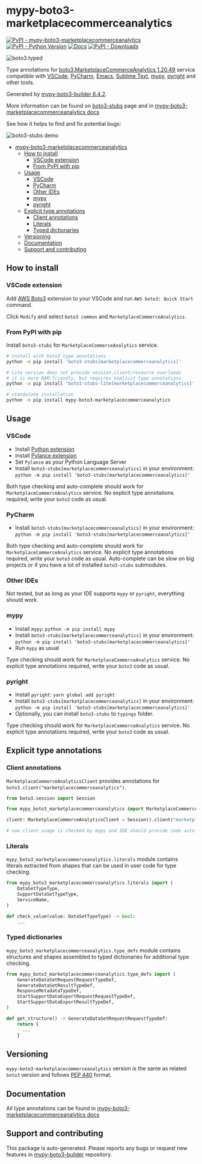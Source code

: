 <a id="mypy-boto3-marketplacecommerceanalytics"></a>

# mypy-boto3-marketplacecommerceanalytics

[![PyPI - mypy-boto3-marketplacecommerceanalytics](https://img.shields.io/pypi/v/mypy-boto3-marketplacecommerceanalytics.svg?color=blue)](https://pypi.org/project/mypy-boto3-marketplacecommerceanalytics)
[![PyPI - Python Version](https://img.shields.io/pypi/pyversions/mypy-boto3-marketplacecommerceanalytics.svg?color=blue)](https://pypi.org/project/mypy-boto3-marketplacecommerceanalytics)
[![Docs](https://img.shields.io/readthedocs/mypy-boto3-builder.svg?color=blue)](https://mypy-boto3-builder.readthedocs.io/)
[![PyPI - Downloads](https://img.shields.io/pypi/dm/mypy-boto3-marketplacecommerceanalytics?color=blue)](https://pypistats.org/packages/mypy-boto3-marketplacecommerceanalytics)

![boto3.typed](https://github.com/vemel/mypy_boto3_builder/raw/main/logo.png)

Type annotations for
[boto3.MarketplaceCommerceAnalytics 1.20.49](https://boto3.amazonaws.com/v1/documentation/api/latest/reference/services/marketplacecommerceanalytics.html#MarketplaceCommerceAnalytics)
service compatible with [VSCode](https://code.visualstudio.com/),
[PyCharm](https://www.jetbrains.com/pycharm/),
[Emacs](https://www.gnu.org/software/emacs/),
[Sublime Text](https://www.sublimetext.com/),
[mypy](https://github.com/python/mypy),
[pyright](https://github.com/microsoft/pyright) and other tools.

Generated by
[mypy-boto3-builder 6.4.2](https://github.com/vemel/mypy_boto3_builder).

More information can be found on
[boto3-stubs](https://pypi.org/project/boto3-stubs/) page and in
[mypy-boto3-marketplacecommerceanalytics docs](https://vemel.github.io/boto3_stubs_docs/mypy_boto3_marketplacecommerceanalytics/)

See how it helps to find and fix potential bugs:

![boto3-stubs demo](https://github.com/vemel/mypy_boto3_builder/raw/main/demo.gif)

- [mypy-boto3-marketplacecommerceanalytics](#mypy-boto3-marketplacecommerceanalytics)
  - [How to install](#how-to-install)
    - [VSCode extension](#vscode-extension)
    - [From PyPI with pip](#from-pypi-with-pip)
  - [Usage](#usage)
    - [VSCode](#vscode)
    - [PyCharm](#pycharm)
    - [Other IDEs](#other-ides)
    - [mypy](#mypy)
    - [pyright](#pyright)
  - [Explicit type annotations](#explicit-type-annotations)
    - [Client annotations](#client-annotations)
    - [Literals](#literals)
    - [Typed dictionaries](#typed-dictionaries)
  - [Versioning](#versioning)
  - [Documentation](#documentation)
  - [Support and contributing](#support-and-contributing)

<a id="how-to-install"></a>

## How to install

<a id="vscode-extension"></a>

### VSCode extension

Add
[AWS Boto3](https://marketplace.visualstudio.com/items?itemName=Boto3typed.boto3-ide)
extension to your VSCode and run `AWS boto3: Quick Start` command.

Click `Modify` and select `boto3 common` and `MarketplaceCommerceAnalytics`.

<a id="from-pypi-with-pip"></a>

### From PyPI with pip

Install `boto3-stubs` for `MarketplaceCommerceAnalytics` service.

```bash
# install with boto3 type annotations
python -m pip install 'boto3-stubs[marketplacecommerceanalytics]'

# Lite version does not provide session.client/resource overloads
# it is more RAM-friendly, but requires explicit type annotations
python -m pip install 'boto3-stubs-lite[marketplacecommerceanalytics]'

# standalone installation
python -m pip install mypy-boto3-marketplacecommerceanalytics
```

<a id="usage"></a>

## Usage

<a id="vscode"></a>

### VSCode

- Install
  [Python extension](https://marketplace.visualstudio.com/items?itemName=ms-python.python)
- Install
  [Pylance extension](https://marketplace.visualstudio.com/items?itemName=ms-python.vscode-pylance)
- Set `Pylance` as your Python Language Server
- Install `boto3-stubs[marketplacecommerceanalytics]` in your environment:
  `python -m pip install 'boto3-stubs[marketplacecommerceanalytics]'`

Both type checking and auto-complete should work for
`MarketplaceCommerceAnalytics` service. No explicit type annotations required,
write your `boto3` code as usual.

<a id="pycharm"></a>

### PyCharm

- Install `boto3-stubs[marketplacecommerceanalytics]` in your environment:
  `python -m pip install 'boto3-stubs[marketplacecommerceanalytics]'`

Both type checking and auto-complete should work for
`MarketplaceCommerceAnalytics` service. No explicit type annotations required,
write your `boto3` code as usual. Auto-complete can be slow on big projects or
if you have a lot of installed `boto3-stubs` submodules.

<a id="other-ides"></a>

### Other IDEs

Not tested, but as long as your IDE supports `mypy` or `pyright`, everything
should work.

<a id="mypy"></a>

### mypy

- Install `mypy`: `python -m pip install mypy`
- Install `boto3-stubs[marketplacecommerceanalytics]` in your environment:
  `python -m pip install 'boto3-stubs[marketplacecommerceanalytics]'`
- Run `mypy` as usual

Type checking should work for `MarketplaceCommerceAnalytics` service. No
explicit type annotations required, write your `boto3` code as usual.

<a id="pyright"></a>

### pyright

- Install `pyright`: `yarn global add pyright`
- Install `boto3-stubs[marketplacecommerceanalytics]` in your environment:
  `python -m pip install 'boto3-stubs[marketplacecommerceanalytics]'`
- Optionally, you can install `boto3-stubs` to `typings` folder.

Type checking should work for `MarketplaceCommerceAnalytics` service. No
explicit type annotations required, write your `boto3` code as usual.

<a id="explicit-type-annotations"></a>

## Explicit type annotations

<a id="client-annotations"></a>

### Client annotations

`MarketplaceCommerceAnalyticsClient` provides annotations for
`boto3.client("marketplacecommerceanalytics")`.

```python
from boto3.session import Session

from mypy_boto3_marketplacecommerceanalytics import MarketplaceCommerceAnalyticsClient

client: MarketplaceCommerceAnalyticsClient = Session().client("marketplacecommerceanalytics")

# now client usage is checked by mypy and IDE should provide code auto-complete
```

<a id="literals"></a>

### Literals

`mypy_boto3_marketplacecommerceanalytics.literals` module contains literals
extracted from shapes that can be used in user code for type checking.

```python
from mypy_boto3_marketplacecommerceanalytics.literals import (
    DataSetTypeType,
    SupportDataSetTypeType,
    ServiceName,
)

def check_value(value: DataSetTypeType) -> bool:
    ...
```

<a id="typed-dictionaries"></a>

### Typed dictionaries

`mypy_boto3_marketplacecommerceanalytics.type_defs` module contains structures
and shapes assembled to typed dictionaries for additional type checking.

```python
from mypy_boto3_marketplacecommerceanalytics.type_defs import (
    GenerateDataSetRequestRequestTypeDef,
    GenerateDataSetResultTypeDef,
    ResponseMetadataTypeDef,
    StartSupportDataExportRequestRequestTypeDef,
    StartSupportDataExportResultTypeDef,
)

def get_structure() -> GenerateDataSetRequestRequestTypeDef:
    return {
      ...
    }
```

<a id="versioning"></a>

## Versioning

`mypy-boto3-marketplacecommerceanalytics` version is the same as related
`boto3` version and follows
[PEP 440](https://www.python.org/dev/peps/pep-0440/) format.

<a id="documentation"></a>

## Documentation

All type annotations can be found in
[mypy-boto3-marketplacecommerceanalytics docs](https://vemel.github.io/boto3_stubs_docs/mypy_boto3_marketplacecommerceanalytics/)

<a id="support-and-contributing"></a>

## Support and contributing

This package is auto-generated. Please reports any bugs or request new features
in [mypy-boto3-builder](https://github.com/vemel/mypy_boto3_builder/issues/)
repository.
